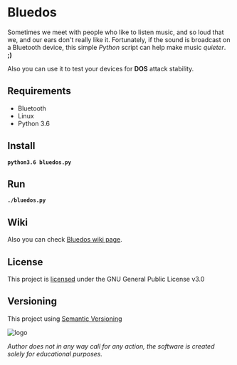 # Bluedos

Sometimes we meet with people who like to listen music, and so loud that we, and our ears don't really like it.
Fortunately, if the sound is broadcast on a Bluetooth device, this simple *Python* script can help make music *quieter*.
**;)**


Also you can use it to test your devices for **DOS** attack stability.

## Requirements

- Bluetooth
- Linux
- Python 3.6

## Install

**`python3.6 bluedos.py`**

## Run

**`./bluedos.py`**

## Wiki
Also you can check [Bluedos wiki page](https://gitlab.com/ceigh/bluedos/wikis).

## License

This project is [licensed](https://gitlab.com/ceigh/bluedos/blob/master/LICENSE) under the GNU General Public License v3.0

## Versioning

This project using [Semantic Versioning](https://semver.org)

![logo](https://gitlab.com/ceigh/bluedos/uploads/c644ed417e77eeca460c7f2d15882ba4/logo.png)

*Author does not in any way call for any action, the software is created solely for educational purposes.*
